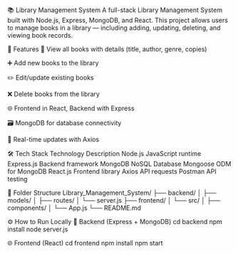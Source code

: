 📚 Library Management System
A full-stack Library Management System built with Node.js, Express, MongoDB, and React. This project allows users to manage books in a library — including adding, updating, deleting, and viewing book records.


🚀 Features
📖 View all books with details (title, author, genre, copies)

➕ Add new books to the library

✏️ Edit/update existing books

❌ Delete books from the library

🌐 Frontend in React, Backend with Express

🗃️ MongoDB for database connectivity

🔄 Real-time updates with Axios

🛠️ Tech Stack
Technology	Description
Node.js	JavaScript runtime
Express.js	Backend framework
MongoDB	NoSQL Database
Mongoose	ODM for MongoDB
React.js	Frontend library
Axios	API requests
Postman	API testing

📁 Folder Structure
Library_Management_System/
├── backend/
│   ├── models/
│   ├── routes/
│   └── server.js
├── frontend/
│   └── src/
│       ├── components/
│       └── App.js
└── README.md

⚙️ How to Run Locally
🔧 Backend (Express + MongoDB)
cd backend
npm install
node server.js

🌐 Frontend (React)
cd frontend
npm install
npm start
